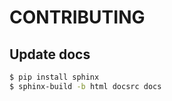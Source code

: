 # CONTRIBUTING

## Update docs

``` bash
$ pip install sphinx
$ sphinx-build -b html docsrc docs
```

